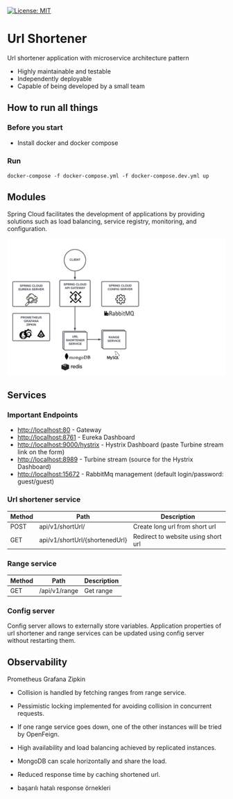 
[![License: MIT](https://img.shields.io/badge/License-MIT-yellow.svg)](https://opensource.org/licenses/MIT) 

# Url Shortener

Url shortener application with microservice architecture pattern

- Highly maintainable and testable
- Independently deployable
- Capable of being developed by a small team

## How to run all things

### Before you start
* Install docker and docker compose

### Run
```$xslt
docker-compose -f docker-compose.yml -f docker-compose.dev.yml up
```

## Modules

Spring Cloud facilitates the development of applications by providing solutions such as load balancing, service registry, monitoring, and configuration.

![Infrastructure plan](url-shortener-project.png)

## Services




### Important Endpoints
* [http://localhost:80](http://localhost:80) - Gateway
* [http://localhost:8761](http://localhost:8761) - Eureka Dashboard
* [http://localhost:9000/hystrix](http://localhost:9000/hystrix) - Hystrix Dashboard (paste Turbine stream link on the form)
* [http://localhost:8989](http://localhost:8989) - Turbine stream (source for the Hystrix Dashboard)
* [http://localhost:15672](http://localhost:15672) - RabbitMq management (default login/password: guest/guest)


### Url shortener service


| Method | Path              | Description                                
|--------|-------------------|-------------------------------------------
| POST   | api/v1/shortUrl/              | Create long url from short url 
| GET   | api/v1/shortUrl/{shortenedUrl} | Redirect to website using short url 


### Range service

| Method | Path           | Description 
|--------|----------------|-------------
| GET    | /api/v1/range  | Get range



### Config server
Config server allows to externally store variables. Application properties of url shortener and range services can be updated using config server without restarting them.

## Observability 

Prometheus
Grafana
Zipkin


* Collision is handled by fetching ranges from range service.
* Pessimistic locking implemented for avoiding collision in concurrent requests.
* If one range service goes down, one of the other instances will be tried by OpenFeign.
* High availability and load balancing achieved by replicated instances.
* MongoDB can scale horizontally and share the load.
* Reduced response time by caching shortened url.


* başarılı hatalı response örnekleri









